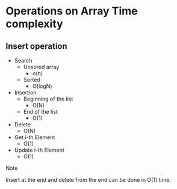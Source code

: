 # Operations on Array Time complexity

## Insert operation
- Search
  - Unsored array
    + o(n)
  - Sorted
    - O(logN)
- Insertion
  + Beginning of the list
    + O(N)
  + End of the list
    + O(1)
- Delete
  - O(N)
- Get i-th Element 
  - O(1)
- Update i-th Element
  - O(1)

> [!NOTE]
> Insert at the end and delete from the end can be done in O(1) time.
